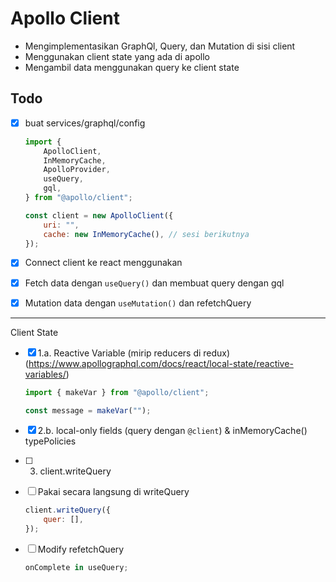 # Apollo Client

-   Mengimplementasikan GraphQl, Query, dan Mutation di sisi client
-   Menggunakan client state yang ada di apollo
-   Mengambil data menggunakan query ke client state

## Todo

-   [x] buat services/graphql/config

    ```js
    import {
        ApolloClient,
        InMemoryCache,
        ApolloProvider,
        useQuery,
        gql,
    } from "@apollo/client";

    const client = new ApolloClient({
        uri: "",
        cache: new InMemoryCache(), // sesi berikutnya
    });
    ```

-   [x] Connect client ke react menggunakan <ApolloProvider>
-   [x] Fetch data dengan `useQuery()` dan membuat query dengan gql
-   [x] Mutation data dengan `useMutation()` dan refetchQuery

---

Client State

-   [x] 1.a. Reactive Variable (mirip reducers di redux)
        (https://www.apollographql.com/docs/react/local-state/reactive-variables/)

    ```js
    import { makeVar } from "@apollo/client";

    const message = makeVar("");
    ```

-   [x] 2.b. local-only fields (query dengan `@client`) & inMemoryCache() typePolicies
-   [ ] 3. client.writeQuery
-   [ ] Pakai secara langsung di writeQuery

    ```js
    client.writeQuery({
        quer: [],
    });
    ```

-   [ ] Modify refetchQuery
    ```js
    onComplete in useQuery;
    ```
